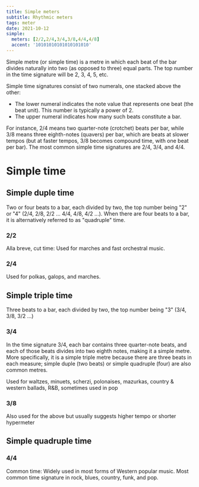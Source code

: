 ```yaml
---
title: Simple meters
subtitle: Rhythmic meters
tags: meter
date: 2021-10-12
simple: 
  meters: [2/2,2/4,3/4,3/8,4/4,4/8]
  accent: '10101010101010101010'
---
```


<metronome-bars v-bind="$frontmatter.simple" />


Simple metre (or simple time) is a metre in which each beat of the bar divides naturally into two (as opposed to three) equal parts. The top number in the time signature will be 2, 3, 4, 5, etc. 

Simple time signatures consist of two numerals, one stacked above the other:

- The lower numeral indicates the note value that represents one beat (the beat unit). This number is typically a power of 2.
- The upper numeral indicates how many such beats constitute a bar.

For instance, 2/4 means two quarter-note (crotchet) beats per bar, while 3/8 means three eighth-notes (quavers) per bar, which are beats at slower tempos (but at faster tempos, 3/8 becomes compound time, with one beat per bar). The most common simple time signatures are 2/4, 3/4, and 4/4. 

# Simple time

## Simple duple time

Two or four beats to a bar, each divided by two, the top number being "2" or "4" (2/4, 2/8, 2/2 ... 4/4, 4/8, 4/2 ...). When there are four beats to a bar, it is alternatively referred to as "quadruple" time.

### 2/2

Alla breve, cut time: Used for marches and fast orchestral music. 


### 2/4

Used for polkas, galops, and marches.


## Simple triple time

Three beats to a bar, each divided by two, the top number being "3" (3/4, 3/8, 3/2 ...)

### 3/4

In the time signature 3/4, each bar contains three quarter-note beats, and each of those beats divides into two eighth notes, making it a simple metre. More specifically, it is a simple triple metre because there are three beats in each measure; simple duple (two beats) or simple quadruple (four) are also common metres. 

Used for waltzes, minuets, scherzi, polonaises, mazurkas, country & western ballads, R&B, sometimes used in pop 


### 3/8
Also used for the above but usually suggests higher tempo or shorter hypermeter


## Simple quadruple time

### 4/4

Common time: Widely used in most forms of Western popular music. Most common time signature in rock, blues, country, funk, and pop.